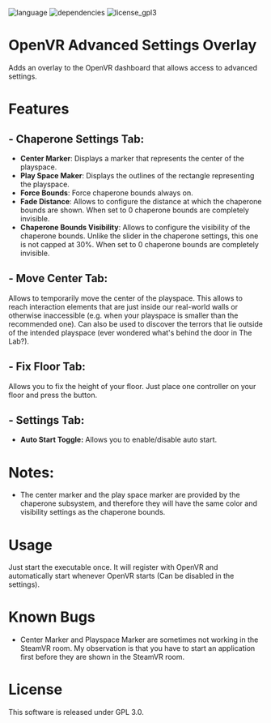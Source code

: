 
![language](https://img.shields.io/badge/Language-C%2B%2B11-green.svg) ![dependencies](https://img.shields.io/badge/Dependencies-OpenVR%2C%20Qt5-green.svg) ![license_gpl3](https://img.shields.io/badge/License-GPL%203.0-green.svg)

# OpenVR Advanced Settings Overlay

Adds an overlay to the OpenVR dashboard that allows access to advanced settings.

# Features
## - Chaperone Settings Tab:
- **Center Marker**: Displays a marker that represents the center of the playspace.
- **Play Space Maker**: Displays the outlines of the rectangle representing the playspace.
- **Force Bounds**: Force chaperone bounds always on.
- **Fade Distance**: Allows to configure the distance at which the chaperone bounds are shown. When set to 0 chaperone bounds are completely invisible.
- **Chaperone Bounds Visibility**: Allows to configure the visibility of the chaperone bounds. Unlike the slider in the chaperone settings, this one is not capped at 30%. When set to 0 chaperone bounds are completely invisible.

## - Move Center Tab:
Allows to temporarily move the center of the playspace. This allows to reach interaction elements that are just inside our real-world walls or otherwise inaccessible (e.g. when your playspace is smaller than the recommended one). Can also be used to discover the terrors that lie outside of the intended playspace (ever wondered what's behind the door in The Lab?).

## - Fix Floor Tab:

Allows you to fix the height of your floor. Just place one controller on your floor and press the button.

## - Settings Tab:

- **Auto Start Toggle:** Allows you to enable/disable auto start.

# Notes:
- The center marker and the play space marker are provided by the chaperone subsystem, and therefore they will have the same color and visibility settings as the chaperone bounds.

# Usage

Just start the executable once. It will register with OpenVR and automatically start whenever OpenVR starts (Can be disabled in the settings).

# Known Bugs

- Center Marker and Playspace Marker are sometimes not working in the SteamVR room. My observation is that you have to start an application first before they are shown in the SteamVR room.

# License

This software is released under GPL 3.0.
